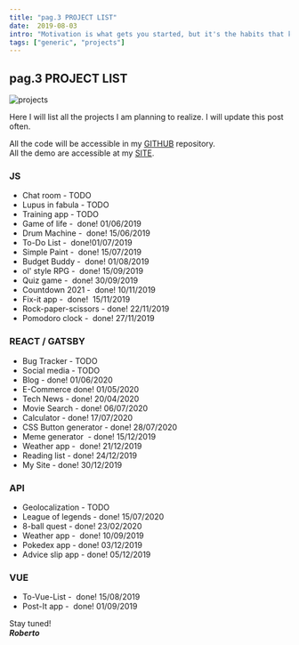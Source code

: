 ```yaml
---
title: "pag.3 PROJECT LIST"
date:  2019-08-03
intro: "Motivation is what gets you started, but it's the habits that keep you going. ~ Jim Rohn"
tags: ["generic", "projects"]
---
```

## pag.3 PROJECT LIST

![projects]('../images/blogproject.jpg)

Here I will list all the projects I am planning to realize. I will update this post often.

All the code will be accessible in my [GITHUB](https://github.com/RobertoCastelli) repository.\
All the demo are accessible at my [SITE](https://robertocastelliteal.netlify.com/).

### JS
-   Chat room - TODO
-   Lupus in fabula - TODO
-   Training app - TODO
-   Game of life -  done! 01/06/2019 
-   Drum Machine -  done! 15/06/2019
-   To-Do List -  done!01/07/2019
-   Simple Paint -  done! 15/07/2019
-   Budget Buddy -  done! 01/08/2019
-   ol' style RPG -  done! 15/09/2019
-   Quiz game -  done! 30/09/2019
-   Countdown 2021 -  done! 10/11/2019
-   Fix-it app -  done!  15/11/2019
-   Rock-paper-scissors - done! 22/11/2019
-   Pomodoro clock -  done! 27/11/2019

### REACT / GATSBY
-   Bug Tracker - TODO
-   Social media - TODO
-   Blog - done! 01/06/2020
-   E-Commerce done! 01/05/2020
-   Tech News - done! 20/04/2020
-   Movie Search - done! 06/07/2020
-   Calculator - done! 17/07/2020
-   CSS Button generator - done! 28/07/2020
-   Meme generator  - done! 15/12/2019
-   Weather app -  done! 21/12/2019
-   Reading list - done! 24/12/2019
-   My Site - done! 30/12/2019

### API
-   Geolocalization - TODO
-   League of legends - done! 15/07/2020
-   8-ball quest - done! 23/02/2020
-   Weather app -  done! 10/09/2019
-   Pokedex app - done! 03/12/2019
-   Advice slip app - done! 05/12/2019

### VUE
-   To-Vue-List -  done! 15/08/2019
-   Post-It app -  done! 01/09/2019

Stay tuned!  
***Roberto***